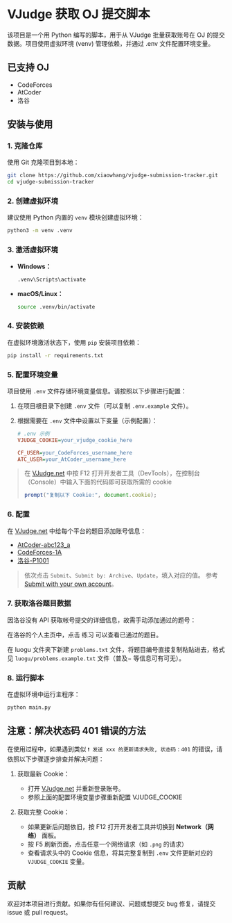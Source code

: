 # VJudge 获取 OJ 提交脚本

该项目是一个用 Python 编写的脚本，用于从 VJudge 批量获取账号在 OJ 的提交数据。项目使用虚拟环境 (venv) 管理依赖，并通过 .env 文件配置环境变量。

## 已支持 OJ

- CodeForces
- AtCoder
- 洛谷

## 安装与使用

### 1. 克隆仓库

使用 Git 克隆项目到本地：

```bash
git clone https://github.com/xiaowhang/vjudge-submission-tracker.git
cd vjudge-submission-tracker
```

### 2. 创建虚拟环境

建议使用 Python 内置的 `venv` 模块创建虚拟环境：

```bash
python3 -m venv .venv
```

### 3. 激活虚拟环境

- **Windows：**

  ```bash
  .venv\Scripts\activate
  ```

- **macOS/Linux：**

  ```bash
  source .venv/bin/activate
  ```

### 4. 安装依赖

在虚拟环境激活状态下，使用 `pip` 安装项目依赖：

```bash
pip install -r requirements.txt
```

### 5. 配置环境变量

项目使用 `.env` 文件存储环境变量信息。请按照以下步骤进行配置：

1. 在项目根目录下创建 `.env` 文件（可以复制 `.env.example` 文件）。
2. 根据需要在 `.env` 文件中设置以下变量（示例配置）：

   ```ini
   # .env 示例
   VJUDGE_COOKIE=your_vjudge_cookie_here
   
   CF_USER=your_CodeForces_username_here
   ATC_USER=your_AtCoder_username_here
   ```

> 在 [VJudge.net](https://vjudge.net/problem) 中按 F12 打开开发者工具（DevTools），在控制台（Console）中输入下面的代码即可获取所需的 cookie
> ```js
> prompt("复制以下 Cookie:", document.cookie);
> ```

### 6. 配置

在 [VJudge.net](https://vjudge.net/problem) 中给每个平台的题目添加账号信息：

- [AtCoder-abc123_a](https://vjudge.net/problem/AtCoder-abc123_a)
- [CodeForces-1A](https://vjudge.net/problem/CodeForces-1A)
- [洛谷-P1001](https://vjudge.net/problem/洛谷-P1001)

> 依次点击 `Submit`、`Submit by: Archive`、`Update`，填入对应的值。
> 参考 [Submit with your own account](https://vjudge.net/article/2790)。

### 7. 获取洛谷题目数据

因洛谷没有 API 获取帐号提交的详细信息，故需手动添加通过的题号：

在洛谷的个人主页中，点击 练习 可以查看已通过的题目。

在 luogu 文件夹下新建 `problems.txt` 文件，将题目编号直接复制粘贴进去，格式见 `luogu/problems.example.txt` 文件（普及− 等信息可有可无）。

### 8. 运行脚本

在虚拟环境中运行主程序：

```bash
python main.py
```

## 注意：解决状态码 401 错误的方法

在使用过程中，如果遇到类似 `❗ 发送 xxx 的更新请求失败, 状态码：401` 的错误，请依照以下步骤逐步排查并解决问题：

1. 获取最新 Cookie：
   - 打开 [VJudge.net](https://vjudge.net) 并重新登录账号。
   - 参照上面的配置环境变量步骤重新配置 VJUDGE_COOKIE

2. 获取完整 Cookie：
   - 如果更新后问题依旧，按 F12 打开开发者工具并切换到 **Network（网络）** 面板。
   - 按 F5 刷新页面，点击任意一个网络请求（如 `.png` 的请求）
   - 查看请求头中的 Cookie 信息，将其完整复制到 `.env` 文件更新对应的 `VJUDGE_COOKIE` 变量。


## 贡献

欢迎对本项目进行贡献。如果你有任何建议、问题或想提交 bug 修复，请提交 issue 或 pull request。
